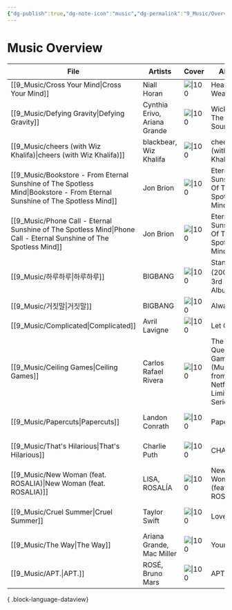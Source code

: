 ```yaml
---
{"dg-publish":true,"dg-note-icon":"music","dg-permalink":"9_Music/Overview/music","tags":["music","overview"],"permalink":"/9_Music/Overview/music/","dgPassFrontmatter":true,"noteIcon":"music"}
---
```


# Music Overview
| File                                                                                                                          | Artists                      | Cover                                                                      | Album                                                      | Rating⭐    | date          |
| ----------------------------------------------------------------------------------------------------------------------------- | ---------------------------- | -------------------------------------------------------------------------- | ---------------------------------------------------------- | ---------- | ------------- |
| [[9_Music/Cross Your Mind\|Cross Your Mind]]                                                                               | Niall Horan                  | ![\|100](https://i.scdn.co/image/ab67616d00001e023d13e91ce05c4e9b3e7201b7) | Heartbreak Weather                                         | ⭐⭐⭐⭐⭐⭐⭐⭐⭐⭐ | 2024. 12. 3.  |
| [[9_Music/Defying Gravity\|Defying Gravity]]                                                                               | Cynthia Erivo, Ariana Grande | ![\|100](https://i.scdn.co/image/ab67616d00001e0241ded89391c5350f6b8f991c) | Wicked: The Soundtrack                                     | ⭐⭐⭐⭐⭐⭐⭐⭐⭐  | 2024. 12. 2.  |
| [[9_Music/cheers (with Wiz Khalifa)\|cheers (with Wiz Khalifa)]]                                                           | blackbear, Wiz Khalifa       | ![\|100](https://i.scdn.co/image/ab67616d00001e02372461939e3a0cd494215741) | cheers (with Wiz Khalifa)                                  | ⭐⭐⭐⭐⭐⭐⭐    | 2024. 11. 22. |
| [[9_Music/Bookstore - From Eternal Sunshine of The Spotless Mind\|Bookstore - From Eternal Sunshine of The Spotless Mind]] | Jon Brion                    | ![\|100](https://i.scdn.co/image/ab67616d00001e025eb9cb335bcd4b42afdb87e5) | Eternal Sunshine Of The Spotless Mind                      | ⭐⭐⭐⭐⭐⭐⭐⭐⭐  | 2024. 11. 6.  |
| [[9_Music/Phone Call - Eternal Sunshine of The Spotless Mind\|Phone Call - Eternal Sunshine of The Spotless Mind]]         | Jon Brion                    | ![\|100](https://i.scdn.co/image/ab67616d00001e025eb9cb335bcd4b42afdb87e5) | Eternal Sunshine Of The Spotless Mind                      | ⭐⭐⭐⭐⭐⭐⭐⭐   | 2024. 11. 6.  |
| [[9_Music/하루하루\|하루하루]]                                                                                                     | BIGBANG                      | ![\|100](https://i.scdn.co/image/ab67616d00001e02256b86508bfdc54899e4685e) | Stand Up (2008 빅뱅 3rd Mini Album)                          | ⭐⭐⭐⭐⭐⭐⭐    | 2024. 11. 3.  |
| [[9_Music/거짓말\|거짓말]]                                                                                                       | BIGBANG                      | ![\|100](https://i.scdn.co/image/ab67616d00001e024efa3bb95411ca959771dfb0) | Always                                                     | ⭐⭐⭐⭐⭐⭐     | 2024. 11. 3.  |
| [[9_Music/Complicated\|Complicated]]                                                                                       | Avril Lavigne                | ![\|100](https://i.scdn.co/image/ab67616d00001e02f7ec724fbf97a30869d06240) | Let Go                                                     | ⭐⭐⭐⭐⭐⭐⭐⭐   | 2024. 11. 3.  |
| [[9_Music/Ceiling Games\|Ceiling Games]]                                                                                   | Carlos Rafael Rivera         | ![\|100](https://i.scdn.co/image/ab67616d00001e025c31c2a42a670aef0c883c43) | The Queen's Gambit (Music from the Netflix Limited Series) | ⭐⭐⭐⭐⭐⭐⭐⭐⭐  | 2024. 10. 28. |
| [[9_Music/Papercuts\|Papercuts]]                                                                                           | Landon Conrath               | ![\|100](https://i.scdn.co/image/ab67616d00001e02c19d9cd49577d6a06190784a) | Papercuts                                                  | ⭐⭐⭐⭐⭐⭐⭐    | 2024. 10. 28. |
| [[9_Music/That's Hilarious\|That's Hilarious]]                                                                             | Charlie Puth                 | ![\|100](https://i.scdn.co/image/ab67616d00001e02a3b39c1651a617bb09800fd8) | CHARLIE                                                    | ⭐⭐⭐⭐⭐⭐     | 2024. 10. 28. |
| [[9_Music/New Woman (feat. ROSALIA)\|New Woman (feat. ROSALIA)]]                                                           | LISA, ROSALÍA                | ![\|100](https://i.scdn.co/image/ab67616d00001e027c451a4f06288da6edf050c1) | New Woman (feat. ROSALÍA)                                  | ⭐⭐⭐⭐       | 2024. 10. 27. |
| [[9_Music/Cruel Summer\|Cruel Summer]]                                                                                     | Taylor Swift                 | ![\|100](https://i.scdn.co/image/ab67616d00001e02e787cffec20aa2a396a61647) | Lover                                                      | ⭐⭐⭐⭐⭐⭐⭐⭐   | 2024. 10. 27. |
| [[9_Music/The Way\|The Way]]                                                                                               | Ariana Grande, Mac Miller    | ![\|100](https://i.scdn.co/image/ab67616d00001e02ea28881e9e363244a4a2347b) | Yours Truly                                                | ⭐⭐⭐⭐⭐⭐⭐    | 2024. 10. 27. |
| [[9_Music/APT.\|APT.]]                                                                                                     | ROSÉ, Bruno Mars             | ![\|100](https://i.scdn.co/image/ab67616d00001e0259639b3440e708daa35987be) | APT.                                                       | ⭐⭐⭐⭐⭐      | 2024. 10. 25. |

{ .block-language-dataview}

